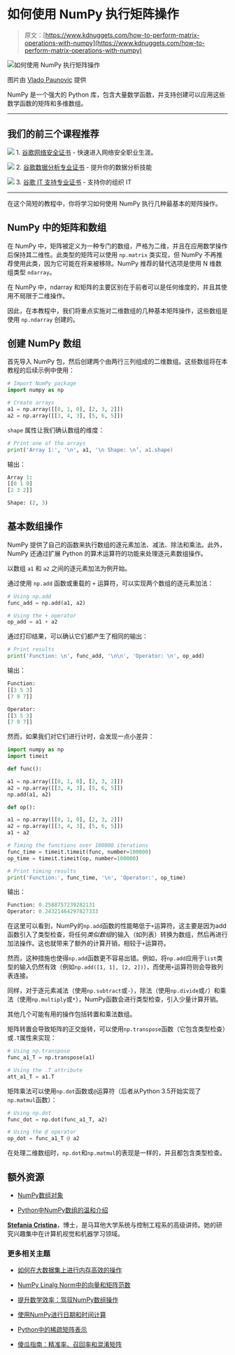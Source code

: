 # 如何使用 NumPy 执行矩阵操作

> 原文：[https://www.kdnuggets.com/how-to-perform-matrix-operations-with-numpy](https://www.kdnuggets.com/how-to-perform-matrix-operations-with-numpy)

![如何使用 NumPy 执行矩阵操作](../Images/9bd1f47928182ebd9c497268f612cfd6.png)

图片由 [Vlado Paunovic](https://unsplash.com/photos/black-and-white-checkered-illustration-iBG594vhR1k) 提供

NumPy 是一个强大的 Python 库，包含大量数学函数，并支持创建可以应用这些数学函数的矩阵和多维数组。

* * *

## 我们的前三个课程推荐

![](../Images/0244c01ba9267c002ef39d4907e0b8fb.png) 1\. [谷歌网络安全证书](https://www.kdnuggets.com/google-cybersecurity) - 快速进入网络安全职业生涯。

![](../Images/e225c49c3c91745821c8c0368bf04711.png) 2\. [谷歌数据分析专业证书](https://www.kdnuggets.com/google-data-analytics) - 提升你的数据分析技能

![](../Images/0244c01ba9267c002ef39d4907e0b8fb.png) 3\. [谷歌 IT 支持专业证书](https://www.kdnuggets.com/google-itsupport) - 支持你的组织 IT

* * *

在这个简短的教程中，你将学习如何使用 NumPy 执行几种最基本的矩阵操作。

## NumPy 中的矩阵和数组

在 NumPy 中，矩阵被定义为一种专门的数组，严格为二维，并且在应用数学操作后保持其二维性。此类型的矩阵可以使用 `np.matrix` 类实现，但 NumPy 不再推荐使用此类，因为它可能在将来被移除。NumPy 推荐的替代选项是使用 N 维数组类型 `ndarray`。

在 NumPy 中，ndarray 和矩阵的主要区别在于前者可以是任何维度的，并且其使用不局限于二维操作。

因此，在本教程中，我们将重点实施对二维数组的几种基本矩阵操作，这些数组是使用 `np.ndarray` 创建的。

## 创建 NumPy 数组

首先导入 NumPy 包，然后创建两个由两行三列组成的二维数组。这些数组将在本教程的后续示例中使用：

```py
# Import NumPy package
import numpy as np

# Create arrays
a1 = np.array([[0, 1, 0], [2, 3, 2]])
a2 = np.array([[3, 4, 3], [5, 6, 5]]) 
```

`shape` 属性让我们确认数组的维度：

```py
# Print one of the arrays
print('Array 1:', '\n', a1, '\n Shape: \n’, a1.shape) 
```

输出：

```py
Array 1: 
[[0 1 0]
[2 3 2]]

Shape: (2, 3) 
```

## 基本数组操作

NumPy 提供了自己的函数来执行数组的逐元素加法、减法、除法和乘法。此外，NumPy 还通过扩展 Python 的算术运算符的功能来处理逐元素数组操作。

以数组 `a1` 和 `a2` 之间的逐元素加法为例开始。

通过使用 `np.add` 函数或重载的 `+` 运算符，可以实现两个数组的逐元素加法：

```py
# Using np.add
func_add = np.add(a1, a2)

# Using the + operator
op_add = a1 + a2 
```

通过打印结果，可以确认它们都产生了相同的输出：

```py
# Print results
print('Function: \n', func_add, '\n\n', 'Operator: \n', op_add) 
```

输出：

```py
Function: 
[[3 5 3]
[7 9 7]]

Operator: 
[[3 5 3]
[7 9 7]] 
```

然而，如果我们对它们进行计时，会发现一点小差异：

```py
import numpy as np
import timeit

def func():

a1 = np.array([[0, 1, 0], [2, 3, 2]])
a2 = np.array([[3, 4, 3], [5, 6, 5]])
np.add(a1, a2)

def op():

a1 = np.array([[0, 1, 0], [2, 3, 2]])
a2 = np.array([[3, 4, 3], [5, 6, 5]])
a1 + a2

# Timing the functions over 100000 iterations
func_time = timeit.timeit(func, number=100000)
op_time = timeit.timeit(op, number=100000)

# Print timing results
print('Function:', func_time, '\n', 'Operator:', op_time) 
```

输出：

```py
Function: 0.2588757239282131 
Operator: 0.24321464297827333 
```

在这里可以看到，NumPy的`np.add`函数的性能略低于`+`运算符。这主要是因为add函数引入了类型检查，将任何*类似数组*的输入（如列表）转换为数组，然后再进行加法操作。这也就带来了额外的计算开销，相较于`+`运算符。

然而，这种措施也使得`np.add`函数更不容易出错。例如，将`np.add`应用于`list`类型的输入仍然有效（例如`np.add([1, 1], [2, 2])`），而使用`+`运算符则会导致列表连接。

同样，对于逐元素减法（使用`np.subtract`或`-`），除法（使用`np.divide`或`/`）和乘法（使用`np.multiply`或`*`），NumPy函数会进行类型检查，引入少量计算开销。

其他几个可能有用的操作包括转置和乘法数组。

矩阵转置会导致矩阵的正交旋转，可以使用`np.transpose`函数（它包含类型检查）或`.T`属性来实现：

```py
# Using np.transpose
func_a1_T = np.transpose(a1)

# Using the .T attribute
att_a1_T = a1.T 
```

矩阵乘法可以使用`np.dot`函数或`@`运算符（后者从Python 3.5开始实现了`np.matmul`函数）：

```py
# Using np.dot
func_dot = np.dot(func_a1_T, a2)

# Using the @ operator
op_dot = func_a1_T @ a2 
```

在处理二维数组时，`np.dot`和`np.matmul`的表现是一样的，并且都包含类型检查。

## 额外资源

+   [NumPy数组对象](https://numpy.org/doc/stable/reference/arrays.html)

+   [Python中NumPy数组的温和介绍](https://machinelearningmastery.com/gentle-introduction-n-dimensional-arrays-python-numpy/)

**[Stefania Cristina](https://www.linkedin.com/in/stefania-cristina-b3b7aa57)**，博士，是马耳他大学系统与控制工程系的高级讲师。她的研究兴趣集中在计算机视觉和机器学习领域。

### 更多相关主题

+   [如何在大数据集上进行内存高效的操作](https://www.kdnuggets.com/how-to-perform-memory-efficient-operations-on-large-datasets-with-pandas)

+   [NumPy Linalg Norm中的向量和矩阵范数](https://www.kdnuggets.com/2023/05/vector-matrix-norms-numpy-linalg-norm.html)

+   [提升数学效率：驾驭NumPy数组操作](https://www.kdnuggets.com/elevate-math-efficiency-navigating-numpy-array-operations)

+   [使用NumPy进行日期和时间计算](https://www.kdnuggets.com/using-numpy-to-perform-date-and-time-calculations)

+   [Python中的稀疏矩阵表示](https://www.kdnuggets.com/2020/05/sparse-matrix-representation-python.html)

+   [傻瓜指南：精准率、召回率和混淆矩阵](https://www.kdnuggets.com/2020/01/guide-precision-recall-confusion-matrix.html)
